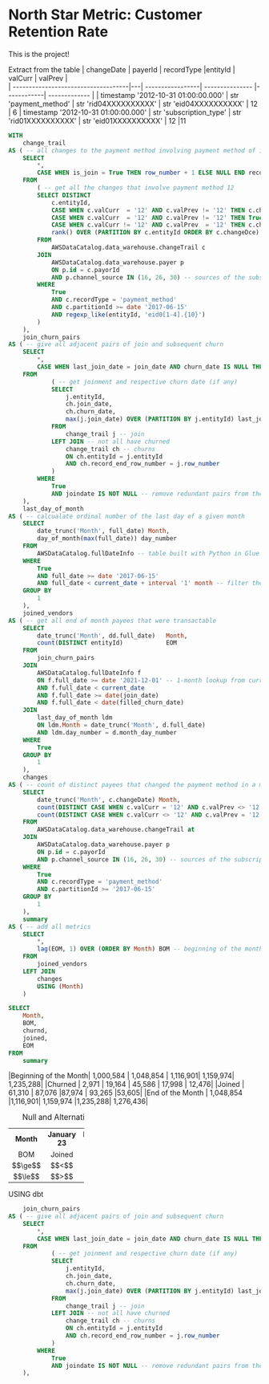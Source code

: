 # North Star Metric: Customer Retention Rate 

This is the project!

Extract from the table 
| changeDate  | payerId | recordType |entityId | valCurr | valPrev |  
| ------------------------------------|---| -----------------| --------------- |------------| ------------- |
| timestamp '2012-10-31 01:00:00.000' | str 'payment_method' | str 'rid04XXXXXXXXXX'  | str 'eid04XXXXXXXXXX' | 12 | 6
| timestamp '2012-10-31 01:00:00.000' | str 'subscription_type' | str 'rid01XXXXXXXXXX'  | str 'eid01XXXXXXXXXX' | 12 |11


```sql
WITH 
    change_trail  
AS ( -- all changes to the payment method involving payment method of interest -> 12 
    SELECT
        *,
        CASE WHEN is_join = True THEN row_number + 1 ELSE NULL END record_end_row_number   -- expected row number for the churn 
    FROM 
        ( -- get all the changes that involve payment method 12 
        SELECT DISTINCT 
            c.entityId,
            CASE WHEN c.valCurr  = '12' AND c.valPrev != '12' THEN c.changeDate     END join_date,
            CASE WHEN c.valCurr  = '12' AND c.valPrev != '12' THEN True ELSE False  END is_join,  -- flag to signify join
            CASE WHEN c.valCurr != '12' AND c.valPrev  = '12' THEN c.changeDate     END churn_date,
            rank() OVER (PARTITION BY c.entityId ORDER BY c.changeDce)                  row_number -- since there are duplicates in the table 
        FROM 
            AWSDataCatalog.data_warehouse.changeTrail c
        JOIN
            AWSDataCatalog.data_warehouse.payer p
            ON p.id = c.payorId  
            AND p.channel_source IN (16, 26, 30) -- sources of the subscription
        WHERE 
            True
            AND c.recordType = 'payment_method'
            AND c.partitionId >= date '2017-06-15' 
            AND regexp_like(entityId, 'eid0[1-4].{10}')
        )
    ), 
    join_churn_pairs
AS ( -- give all adjacent pairs of join and subsequent churn 
    SELECT 
        *,
        CASE WHEN last_join_date = join_date AND churn_date IS NULL THEN current_date ELSE churn_date END filled_churn_date -- current date if did not churn
    FROM 
            ( -- get joinment and respective churn date (if any)
            SELECT 
                j.entityId,
                ch.join_date,
                ch.churn_date,
                max(j.join_date) OVER (PARTITION BY j.entityId) last_join_date                                   
            FROM 
                change_trail j -- join
            LEFT JOIN -- not all have churned 
                change_trail ch -- churns 
                ON ch.entityId = j.entityId 
                AND ch.record_end_row_number = j.row_number 
            )
        WHERE 
            True
            AND joindate IS NOT NULL -- remove redundant pairs from the left join  
    ),
    last_day_of_month
AS ( -- calcualate ordinal number of the last day of a given month
    SELECT
        date_trunc('Month', full_date) Month,
        day_of_month(max(full_date)) day_number
    FROM 
        AWSDataCatalog.fullDateInfo -- table built with Python in Glue job to give info about a given day 
    WHERE 
        True 
        AND full_date >= date '2017-06-15'  
        AND full_date < current_date + interval '1' month -- filter the rest of the table 
    GROUP BY 
        1
    ),
    joined_vendors
AS ( -- get all end of month payees that were transactable
    SELECT
        date_trunc('Month', dd.full_date)   Month, 
        count(DISTINCT entityId)            EOM
    FROM
        join_churn_pairs
    JOIN 
        AWSDataCatalog.fullDateInfo f 
        ON f.full_date >= date '2021-12-01' -- 1-month lookup from current year
        AND f.full_date < current_date 
        AND f.full_date >= date(join_date) 
        AND f.full_date < date(filled_churn_date)
    JOIN
        last_day_of_month ldm
        ON ldm.Month = date_trunc('Month', d.full_date) 
        AND ldm.day_number = d.month_day_number
    WHERE
        True
    GROUP BY 
        1
    ),
    changes 
AS ( -- count of distinct payees that changed the payment method in a month
    SELECT
        date_trunc('Month', c.changeDate) Month,
        count(DISTINCT CASE WHEN c.valCurr = '12' AND c.valPrev <> '12' THEN c.entityId END) joined,
        count(DISTINCT CASE WHEN c.valCurr <> '12' AND c.valPrev = '12' THEN c.entityId END) churnd
    FROM 
        AWSDataCatalog.data_warehouse.changeTrail at
    JOIN
        AWSDataCatalog.data_warehouse.payer p
        ON p.id = c.payorId  
        AND p.channel_source IN (16, 26, 30) -- sources of the subscription
    WHERE 
        True
        AND c.recordType = 'payment_method'
        AND c.partitionId >= '2017-06-15' 
    GROUP BY 
        1
    ),
    summary
AS ( -- add all metrics 
    SELECT
        *,
        lag(EOM, 1) OVER (ORDER BY Month) BOM -- beginning of the months are the transactable payees that existed on the last day of the month
    FROM 
        joined_vendors
    LEFT JOIN 
        changes 
        USING (Month)
    )

SELECT 
    Month,
    BOM,
    churnd,
    joined,
    EOM
FROM 
    summary
```


|Beginning of the Month|	1,000,584 |	1,048,854 |	1,116,901| 1,159,974| 1,235,288|
|Churned	|				2,971	| 19,164 |	45,586 |	17,998	| 12,476|
|Joined 	|				61,310 |	87,076	|87,974 |	93,265	|53,605|
|End of the Month |		1,048,854	|1,116,901|	1,159,974	|1,235,288|	1,276,436|

<table style="text-align:center; width:30%; text-align:center;font-size: 100% ">
  <caption style = "font-size: 110%">Null and Alternative Hypothesis Conditions</caption>
  <tr>
    <th>Month</th>
    <th>January 23</th>
    <th>February 23</th>
    <th>March 23</th>
    <th>April 23</th>
    <th>May 23</th>
  </tr>
  <tr>
    <td>BOM</td>
    <td>Joined</td>
    <td>Churned</td>
    <td>EOM</td>
  </tr>
  <tr>
    <td>$$\ge$$</td>
    <td>$$<$$ </td>
  </tr>
  <tr>
    <td>$$\le$$</td>
    <td> $$>$$ </td>
  </tr>
  <tr>
</table>

USING dbt 
```sql
    join_churn_pairs
AS ( -- give all adjacent pairs of join and subsequent churn 
    SELECT 
        *,
        CASE WHEN last_join_date = join_date AND churn_date IS NULL THEN current_date ELSE churn_date END filled_churn_date -- current date if did not churn
    FROM 
            ( -- get joinment and respective churn date (if any)
            SELECT 
                j.entityId,
                ch.join_date,
                ch.churn_date,
                max(j.join_date) OVER (PARTITION BY j.entityId) last_join_date                                   
            FROM 
                change_trail j -- join
            LEFT JOIN -- not all have churned 
                change_trail ch -- churns 
                ON ch.entityId = j.entityId 
                AND ch.record_end_row_number = j.row_number 
            )
        WHERE 
            True
            AND joindate IS NOT NULL -- remove redundant pairs from the left join  
    ),
```
